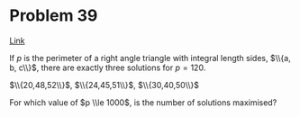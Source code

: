 # Problem 39

[Link](https://projecteuler.net/problem=39)

If $p$ is the perimeter of a right angle triangle with integral length sides, $\\{a, b, c\\}$, there are exactly three solutions for $p = 120$.

$\\{20,48,52\\}$, $\\{24,45,51\\}$, $\\{30,40,50\\}$

For which value of $p \\le 1000$, is the number of solutions maximised?